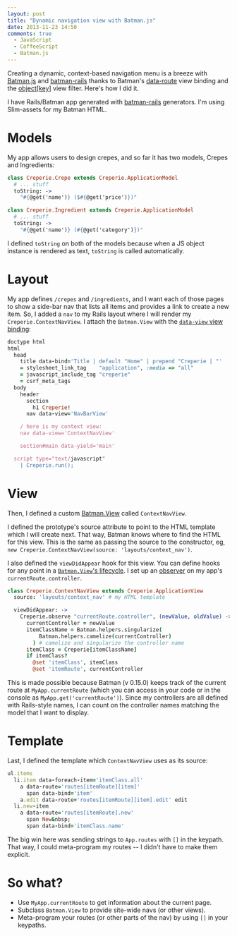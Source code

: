 ```yaml
---
layout: post
title: "Dynamic navigation view with Batman.js"
date: 2013-11-23 14:50
comments: true
  - JavaScript
  - CoffeeScript
  - Batman.js
---
```


Creating a dynamic, context-based navigation menu is a breeze with [Batman.js](http://batmanjs.org/) and [batman-rails](https://github.com/batmanjs/batman-rails) thanks to Batman's [data-route](http://batmanjs.org/docs/api/batman.view_bindings.html#data-route) view binding and the [object[key]](http://batmanjs.org/docs/api/batman.view_filters.html#value%5Bkey%5D_%3A_value) view filter. Here's how I did it.

<!-- more -->

I have Rails/Batman app generated with [batman-rails](https://github.com/batmanjs/batman-rails) generators. I'm using Slim-assets for my Batman HTML.

# Models

My app allows users to design crepes, and so far it has two models, Crepes and Ingredients:

```coffeescript /app/assets/javascripts/batman/models/crepe.js.coffee
class Creperie.Crepe extends Creperie.ApplicationModel
  # ... stuff
  toString: ->
    "#{@get('name')} ($#{@get('price')})"
```

```coffeescript /app/assets/javascripts/batman/models/ingredient.js.coffee
class Creperie.Ingredient extends Creperie.ApplicationModel
  # ... stuff
  toString: ->
    "#{@get('name')} (#{@get('category')})"
```

I defined `toString` on both of the models because when a JS object instance is rendered as text, `toString` is called automatically.

# Layout

My app defines `/crepes` and `/ingredients`, and I want each of those pages to show a side-bar nav that lists all items and provides a link to create a new item. So, I added a `nav` to my Rails layout where I will render my `Creperie.ContextNavView`. I attach the `Batman.View` with the [`data-view` view binding](http://batmanjs.org/docs/api/batman.view_bindings.html#data-view):

```ruby /app/views/layouts/batman.html.slim
doctype html
html
  head
    title data-bind='Title | default "Home" | prepend "Creperie | "'
    = stylesheet_link_tag    "application", :media => "all"
    = javascript_include_tag "creperie"
    = csrf_meta_tags
  body
    header
      section
        h1 Creperie!
      nav data-view='NavBarView'

    / here is my context view:
    nav data-view='ContextNavView'

    section#main data-yield='main'

  script type="text/javascript"
    | Creperie.run();
```

# View

Then, I defined a custom [Batman.View](http://batmanjs.org/docs/views.html) called `ContextNavView`.


I defined the prototype's source attribute to point to the HTML template which I will create next. That way, Batman knows where to find the HTML for this view. This is the same as passing the source to the constructor, eg, `new Creperie.ContextNavView(source: 'layouts/context_nav')`.


I also defined the `viewDidAppear` hook for this view. You can define hooks for any point in a [`Batman.View`'s lifecycle](http://batmanjs.org/docs/views.html). I set up an [observer](http://batmanjs.org/docs/api/batman.object.html#prototype_function_observe) on my app's `currentRoute.controller`.

```coffeescript /app/assets/javascripts/batman/views/context_nav_view.js.coffee
class Creperie.ContextNavView extends Creperie.ApplicationView
  source: 'layouts/context_nav' # my HTML template

  viewDidAppear: ->
    Creperie.observe "currentRoute.controller", (newValue, oldValue) ->
      currentController = newValue
      itemClassName = Batman.helpers.singularize(
          Batman.helpers.camelize(currentController)
        ) # camelize and singularize the controller name
      itemClass = Creperie[itemClassName]
      if itemClass?
        @set 'itemClass', itemClass
        @set 'itemRoute', currentController
```

This is made possible because Batman (v 0.15.0) keeps track of the current route at `MyApp.currentRoute` (which you can access in your code or in the console as `MyApp.get('currentRoute')`). Since my controllers are all defined with Rails-style names, I can count on the controller names matching the model that I want to display.

# Template

Last, I defined the template which `ContextNavView` uses as its source:

```ruby /app/assets/javascripts/batman/html/layouts/context_nav.html.slim
ul.items
  li.item data-foreach-item='itemClass.all'
    a data-route='routes[itemRoute][item]'
      span data-bind='item'
    a.edit data-route='routes[itemRoute][item].edit' edit
  li.new-item
    a data-route='routes[itemRoute].new'
      span New&nbsp;
      span data-bind='itemClass.name'
```

The big win here was sending strings to `App.routes` with `[]` in the keypath. That way, I could meta-program my routes -- I didn't have to make them explicit.

# So what?

- Use `MyApp.currentRoute` to get information about the current page.
- Subclass `Batman.View` to provide site-wide navs (or other views).
- Meta-program your routes (or other parts of the nav) by using `[]` in your keypaths.

